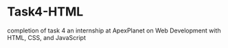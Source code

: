 # Task4-HTML
completion of task 4 an internship at ApexPlanet on Web Development with HTML, CSS, and JavaScript
